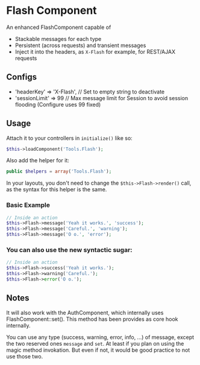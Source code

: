 # Flash Component

An enhanced FlashComponent capable of
- Stackable messages for each type
- Persistent (across requests) and transient messages
- Inject it into the headers, as `X-Flash` for example, for REST/AJAX requests

## Configs
- 'headerKey' => 'X-Flash', // Set to empty string to deactivate
- 'sessionLimit' => 99 // Max message limit for Session to avoid session flooding (Configure uses 99 fixed)

## Usage
Attach it to your controllers in `initialize()` like so:
```php
$this->loadComponent('Tools.Flash');
```

Also add the helper for it:
```php
public $helpers = array('Tools.Flash');
```

In your layouts, you don't need to change the `$this->Flash->render()` call, as the syntax for this helper is the same.

### Basic Example
```php
// Inside an action
$this->Flash->message('Yeah it works.', 'success');
$this->Flash->message('Careful.', 'warning');
$this->Flash->message('O o.', 'error');
```

### You can also use the new syntactic sugar:
```php
// Inside an action
$this->Flash->success('Yeah it works.');
$this->Flash->warning('Careful.');
$this->Flash->error('O o.');
```

## Notes
It will also work with the AuthComponent, which internally uses FlashComponent::set(). This method has been provides as core hook internally.

You can use any type (success, warning, error, info, ...) of message, except the two reserved ones `message` and `set`.
At least if you plan on using the magic method invokation. But even if not, it would be good practice to not use those two.